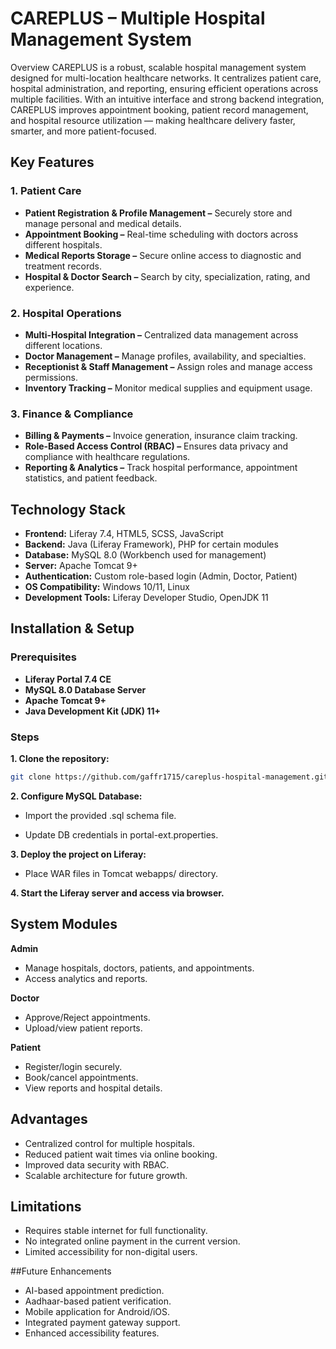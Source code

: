 # CAREPLUS – Multiple Hospital Management System

Overview
CAREPLUS is a robust, scalable hospital management system designed for multi-location healthcare networks. It centralizes patient care, hospital administration, and reporting, ensuring efficient operations across multiple facilities.
With an intuitive interface and strong backend integration, CAREPLUS improves appointment booking, patient record management, and hospital resource utilization — making healthcare delivery faster, smarter, and more patient-focused.

## Key Features
### 1. Patient Care
- **Patient Registration & Profile Management –** Securely store and manage personal and medical details.
- **Appointment Booking –** Real-time scheduling with doctors across different hospitals.
- **Medical Reports Storage –** Secure online access to diagnostic and treatment records.
- **Hospital & Doctor Search –** Search by city, specialization, rating, and experience.

### 2. Hospital Operations
- **Multi-Hospital Integration –** Centralized data management across different locations.
- **Doctor Management –** Manage profiles, availability, and specialties.
- **Receptionist & Staff Management –** Assign roles and manage access permissions.
- **Inventory Tracking –** Monitor medical supplies and equipment usage.

### 3. Finance & Compliance
- **Billing & Payments –** Invoice generation, insurance claim tracking.
- **Role-Based Access Control (RBAC) –** Ensures data privacy and compliance with healthcare regulations.
- **Reporting & Analytics –** Track hospital performance, appointment statistics, and patient feedback.

## Technology Stack
- **Frontend:** Liferay 7.4, HTML5, SCSS, JavaScript
- **Backend:** Java (Liferay Framework), PHP for certain modules
- **Database:** MySQL 8.0 (Workbench used for management)
- **Server:** Apache Tomcat 9+
- **Authentication:** Custom role-based login (Admin, Doctor, Patient)
- **OS Compatibility:** Windows 10/11, Linux
- **Development Tools:** Liferay Developer Studio, OpenJDK 11

## Installation & Setup

### Prerequisites
- **Liferay Portal 7.4 CE**
- **MySQL 8.0 Database Server**
- **Apache Tomcat 9+**
- **Java Development Kit (JDK) 11+**

### Steps

**1. Clone the repository:**
   ```bash
   git clone https://github.com/gaffr1715/careplus-hospital-management.git
   ```
**2. Configure MySQL Database:**

- Import the provided .sql schema file.

- Update DB credentials in portal-ext.properties.

**3. Deploy the project on Liferay:**

- Place WAR files in Tomcat webapps/ directory.

**4. Start the Liferay server and access via browser.**

## System Modules
**Admin**
- Manage hospitals, doctors, patients, and appointments.
- Access analytics and reports.

**Doctor**
- Approve/Reject appointments.
- Upload/view patient reports.

**Patient**
- Register/login securely.
- Book/cancel appointments.
- View reports and hospital details.

## Advantages
- Centralized control for multiple hospitals.
- Reduced patient wait times via online booking.
- Improved data security with RBAC.
- Scalable architecture for future growth.

## Limitations
- Requires stable internet for full functionality.
- No integrated online payment in the current version.
- Limited accessibility for non-digital users.

##Future Enhancements
- AI-based appointment prediction.
- Aadhaar-based patient verification.
- Mobile application for Android/iOS.
- Integrated payment gateway support.
- Enhanced accessibility features.
